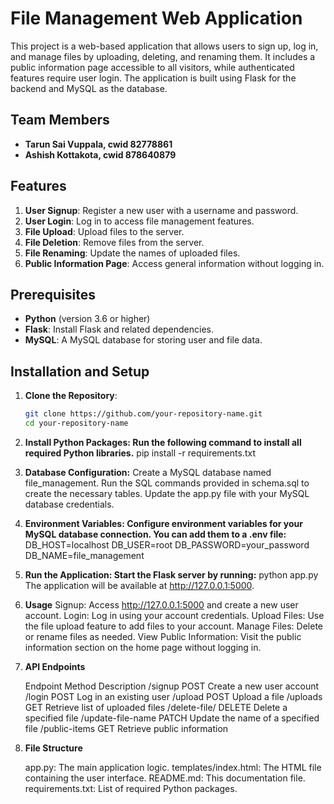# File Management Web Application

This project is a web-based application that allows users to sign up, log in, and manage files by uploading, deleting, and renaming them. It includes a public information page accessible to all visitors, while authenticated features require user login. The application is built using Flask for the backend and MySQL as the database.

## Team Members
- **Tarun Sai Vuppala, cwid 82778861**
- **Ashish Kottakota, cwid 878640879**

## Features
1. **User Signup**: Register a new user with a username and password.
2. **User Login**: Log in to access file management features.
3. **File Upload**: Upload files to the server.
4. **File Deletion**: Remove files from the server.
5. **File Renaming**: Update the names of uploaded files.
6. **Public Information Page**: Access general information without logging in.

## Prerequisites
- **Python** (version 3.6 or higher)
- **Flask**: Install Flask and related dependencies.
- **MySQL**: A MySQL database for storing user and file data.

## Installation and Setup

1. **Clone the Repository**:
   ```bash
   git clone https://github.com/your-repository-name.git
   cd your-repository-name

2. **Install Python Packages: Run the following command to install all required Python libraries.**
pip install -r requirements.txt

3. **Database Configuration:**
    Create a MySQL database named file_management.
    Run the SQL commands provided in schema.sql to create the necessary tables.
    Update the app.py file with your MySQL database credentials.

4. **Environment Variables: Configure environment variables for your MySQL database connection. You can add them to a .env file:**
    DB_HOST=localhost
    DB_USER=root
    DB_PASSWORD=your_password
    DB_NAME=file_management

5. **Run the Application: Start the Flask server by running:**
   python app.py
   The application will be available at http://127.0.0.1:5000.

6. **Usage**
    Signup: Access http://127.0.0.1:5000 and create a new user account.
    Login: Log in using your account credentials.
    Upload Files: Use the file upload feature to add files to your account.
    Manage Files: Delete or rename files as needed.
    View Public Information: Visit the public information section on the home page without logging in.
    
7. **API Endpoints**

    Endpoint	        Method	Description
    /signup 	         POST	Create a new user account
    /login	             POST	Log in an existing user
    /upload	             POST	Upload a file
    /uploads	         GET	Retrieve list of uploaded files
    /delete-file/<name>	 DELETE	Delete a specified file
    /update-file-name	 PATCH	Update the name of a specified file
    /public-items	     GET	Retrieve public information

8. **File Structure**

    app.py:                 The main application logic.
    templates/index.html:   The HTML file containing the user interface.
    README.md:              This documentation file.
    requirements.txt:       List of required Python packages.
    


